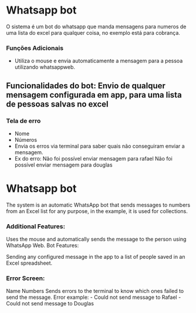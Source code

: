 # Whatsapp bot

O sistema é um bot do whatsapp que manda mensagens para numeros de uma lista do excel para qualquer coisa, no exemplo está para cobrança.


### Funções Adicionais

- Utiliza o mouse e envia automaticamente a mensagem para a pessoa utilizando whatsappweb.

## Funcionalidades do bot: Envio de qualquer mensagem configurada em app, para uma lista de pessoas salvas no excel

### Tela de erro

- Nome
- Números
- Envia os erros via terminal para saber quais não conseguiram enviar a mensagem.
- Ex do erro: Não foi possível enviar mensagem para rafael
              Não foi possível enviar mensagem para douglas


# Whatsapp bot

The system is an automatic WhatsApp bot that sends messages to numbers from an Excel list for any purpose, in the example, it is used for collections.

### Additional Features:

Uses the mouse and automatically sends the message to the person using WhatsApp Web.
Bot Features:

Sending any configured message in the app to a list of people saved in an Excel spreadsheet.

### Error Screen:

Name
Numbers
Sends errors to the terminal to know which ones failed to send the message.
Error example: - Could not send message to Rafael
               - Could not send message to Douglas
